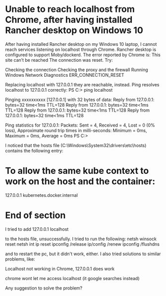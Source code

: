 
# Unable to reach localhost from Chrome, after having installed Rancher desktop on Windows 10

After having installed Rancher desktop on my Windows 10 laptop, I cannot reach services listening on localhost through Chrome. Rancher desktop is configured to support Moby/dockerd.
The error reported by Chrome is:
This site can’t be reached
The connection was reset.
Try:

Checking the connection
Checking the proxy and the firewall
Running Windows Network Diagnostics
ERR_CONNECTION_RESET

Replacing localhost with 127.0.0.1 they are reachable, instead.
Ping resolves localhost to 127.0.0.1 correctly:
PS C:\> ping localhost

Pinging xxxxxxxxxx [127.0.0.1] with 32 bytes of data:
Reply from 127.0.0.1: bytes=32 time<1ms TTL=128
Reply from 127.0.0.1: bytes=32 time<1ms TTL=128
Reply from 127.0.0.1: bytes=32 time<1ms TTL=128
Reply from 127.0.0.1: bytes=32 time<1ms TTL=128

Ping statistics for 127.0.0.1:
    Packets: Sent = 4, Received = 4, Lost = 0 (0% loss),
Approximate round trip times in milli-seconds:
    Minimum = 0ms, Maximum = 0ms, Average = 0ms
PS C:\>

I noticed that the hosts file (C:\Windows\System32\drivers\etc\hosts) contains the following entry:
# To allow the same kube context to work on the host and the container:
127.0.0.1 kubernetes.docker.internal
# End of section

I tried to add
127.0.0.1 localhost

to the hosts file, unsuccessfully.
I tried to run the following:
netsh winsock reset
netsh int ip reset
ipconfig /release
ip/config /renew
ipconfig /flushdns

and to restart the pc, but it didn't work, either.
I also tried solutions to similar problems, like:

Localhost not working in Chrome, 127.0.0.1 does work

chrome wont let me access localhost (it google searches instead)


Any suggestion to solve the problem?

        